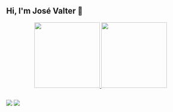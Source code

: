 ## Hi, I'm José Valter 👋

<div align="center">
  <a href="https://github.com/josevaltersilvacarneiro">
  <img height="175em" src="https://github-readme-stats.vercel.app/api?username=josevaltersilvacarneiro&show_icons=true&theme=dark&include_all_commits=true&count_private=true"/>
  <img height="175em" src="https://github-readme-stats.vercel.app/api/top-langs/?username=josevaltersilvacarneiro&layout=compact&langs_count=7&theme=dark"/>
</div>

  ##
  
 <div>
   
  <a href="https://www.youtube.com/channel/UCaT_6i3oy2NixaSJDHg6jew" target="_blank"><img src="https://img.shields.io/badge/YouTube-FF0000?style=for-the-badge&logo=youtube&logoColor=white" target="_blank"></a>
  <a href="https://instagram.com/josevaltersilvacarneiro" target="_blank"><img src="https://img.shields.io/badge/-Instagram-%23E4405F?style=for-the-badge&logo=instagram&logoColor=white" target="_blank"></a>
   
<!--
 <a href="" target="_blank"><img src="https://img.shields.io/badge/Discord-7289DA?style=for-the-badge&logo=discord&logoColor=white" target="_blank"></a> 
  <a href = ""><img src="https://img.shields.io/badge/-Gmail-%23333?style=for-the-badge&logo=gmail&logoColor=white" target="_blank"></a>
  <a href="" target="_blank"><img src="https://img.shields.io/badge/-LinkedIn-%230077B5?style=for-the-badge&logo=linkedin&logoColor=white" target="_blank"></a>
-->

</div>
